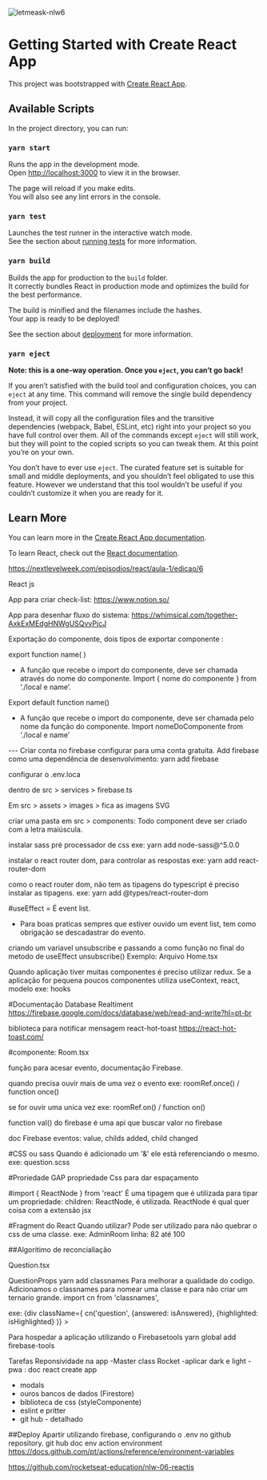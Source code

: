 ![letmeask-nlw6](https://user-images.githubusercontent.com/5458401/123693685-be6f6a00-d82e-11eb-8d6d-66edc83d1b33.png)


# Getting Started with Create React App

This project was bootstrapped with [Create React App](https://github.com/facebook/create-react-app).

## Available Scripts

In the project directory, you can run:

### `yarn start`

Runs the app in the development mode.\
Open [http://localhost:3000](http://localhost:3000) to view it in the browser.

The page will reload if you make edits.\
You will also see any lint errors in the console.

### `yarn test`

Launches the test runner in the interactive watch mode.\
See the section about [running tests](https://facebook.github.io/create-react-app/docs/running-tests) for more information.

### `yarn build`

Builds the app for production to the `build` folder.\
It correctly bundles React in production mode and optimizes the build for the best performance.

The build is minified and the filenames include the hashes.\
Your app is ready to be deployed!

See the section about [deployment](https://facebook.github.io/create-react-app/docs/deployment) for more information.

### `yarn eject`

**Note: this is a one-way operation. Once you `eject`, you can’t go back!**

If you aren’t satisfied with the build tool and configuration choices, you can `eject` at any time. This command will remove the single build dependency from your project.

Instead, it will copy all the configuration files and the transitive dependencies (webpack, Babel, ESLint, etc) right into your project so you have full control over them. All of the commands except `eject` will still work, but they will point to the copied scripts so you can tweak them. At this point you’re on your own.

You don’t have to ever use `eject`. The curated feature set is suitable for small and middle deployments, and you shouldn’t feel obligated to use this feature. However we understand that this tool wouldn’t be useful if you couldn’t customize it when you are ready for it.

## Learn More

You can learn more in the [Create React App documentation](https://facebook.github.io/create-react-app/docs/getting-started).

To learn React, check out the [React documentation](https://reactjs.org/).

https://nextlevelweek.com/episodios/react/aula-1/edicao/6

React js

App para criar check-list: https://www.notion.so/

App para desenhar fluxo do sistema: https://whimsical.com/together-AxkExMEdgHNWgUSQvyPjcJ

Exportação do componente, dois tipos de exportar componente : 

export function name( )
- A função que recebe o import do componente, deve ser chamada através do nome do componente.
   Import { nome do componente } from ‘./local e name’.

Export default function name()
- A função que recebe o import do componente, deve ser chamada pelo nome da função do componente.
Import  nomeDoComponente from ‘./local e name’


--- Criar conta no firebase
configurar para uma conta gratuita.
Add firebase como uma dependência de desenvolvimento: yarn add firebase

configurar o .env.loca

dentro de src > services > firebase.ts

Em src > assets > images > fica as imagens SVG

criar uma pasta em src > components: Todo component deve ser criado com a letra maiúscula.

instalar sass pré processador de css
exe: yarn add node-sass@^5.0.0

instalar o react router dom, para controlar as respostas
exe: yarn add react-router-dom

como o react router dom, não tem as tipagens do typescript é preciso instalar as tipagens.
exe: yarn add @types/react-router-dom

#useEffect = É event list.
 - Para boas praticas sempres que estiver ouvido um event list, tem como obrigação se descadastrar do evento.

 criando um variavel unsubscribe
 e passando a como função no final do metodo de useEffect unsubscribe()
 Exemplo: Arquivo Home.tsx

 Quando aplicação tiver muitas componentes é preciso utilizar redux.
 Se a aplicação for pequena poucos componentes utiliza useContext, react, modelo exe: hooks

#Documentação Database Realtiment
   https://firebase.google.com/docs/database/web/read-and-write?hl=pt-br

   biblioteca para notificar mensagem react-hot-toast
   https://react-hot-toast.com/

#componente: Room.tsx

   função para acesar evento, documentação Firebase.

   quando precisa ouvir mais de uma vez o evento 
   exe: roomRef.once() / function once()

   se for ouvir uma unica vez
   exe: roomRef.on() / function on()

   function val() do firebase é uma api que buscar valor no firebase

   doc Firebase
   eventos: value, childs added, child changed

#CSS ou sass
   Quando é adicionado um '&' ele está referenciando o mesmo.
   exe: question.scss   

#Proriedade GAP
   propriedade Css para dar espaçamento

#import { ReactNode } from 'react'
 É uma tipagem que é utilizada para tipar um propriedade: children: ReactNode, é utilizada.
 ReactNode é qual quer coisa com a extensão jsx

#Fragment do React
 Quando utilizar?
 Pode ser utilizado para não quebrar o css de uma classe.
 exe: AdminRoom linha: 82 até 100 
     
##Algoritimo de reconcialiação

Question.tsx

QuestionProps
 yarn add classnames
 Para melhorar a qualidade do codigo. Adicionamos o classnames para nomear uma classe e para não criar um ternario grande.
 import cn from 'classnames',
 
 exe: {div className={
      cn('question',
        {answered: isAnswered},
        {highlighted: isHighlighted}
      )}
    >
    
  Para hospedar a aplicação utilizando o Firebasetools
  yarn global add firebase-tools  
  
  Tarefas
  Reponsividade na app
  -Master class Rocket
  -aplicar dark e light
  -pwa : doc react create app
  - modals
  - ouros bancos de dados (Firestore)
  - biblioteca de css (styleComponente)
  - eslint e pritter
  - git hub - detalhado  
  

##Deploy
 Apartir utilizando firebase, configurando o .env no github repository.
 git hub doc env action environment
 https://docs.github.com/pt/actions/reference/environment-variables

https://github.com/rocketseat-education/nlw-06-reactjs
